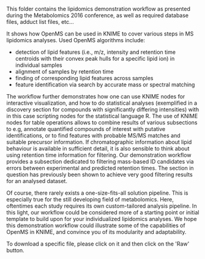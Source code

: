 This folder contains the lipidomics demonstration workflow as presented during the Metabolomics 2016 conference, as well as required database files, adduct list files, etc...

It shows how OpenMS can be used in KNIME to cover various steps in MS lipidomics analyses. Used OpenMS algorithms include:
- detection of lipid features (i.e., m/z, intensity and retention time centroids with their convex peak hulls for a specific lipid ion) in individual samples
- alignment of samples by retention time
- finding of corresponding lipid features across samples
- feature identification via search by accurate mass or spectral matching

The workflow further demonstrates how one can use KNIME nodes for interactive visualization, and how to do statistical analyses (exemplified in a discovery section for compounds with significantly differing intensities) with in this case scripting nodes for the statistical language R.
The use of KNIME nodes for table operations allows to combine results of various subsections to e.g, annotate quantified compounds of interest with putative identifications, or to find features with probable MS/MS matches and suitable precursor information.
If chromatographic information about lipid behaviour is available in sufficient detail, it is also sensible to think about using retention time information for filtering. Our demonstration workflow provides a subsection dedicated to filtering mass-based ID candidates via errors between experimental and predicted retention times. The section in question has previously been shown to achieve very good filtering results for an analysed dataset.

Of course, there rarely exists a one-size-fits-all solution pipeline. This is especially true for the still developing field of metabolomics. Here, oftentimes each study requires its own custom-tailored analysis pipeline. In this light, our workflow could be considered more of a starting point or initial template to build upon for your individualized lipidomics analyses. We hope this demonstration workflow could illustrate some of the capabilities of OpenMS in KNIME, and convince you of its modularity and adaptability.


To download a specific file, please click on it and then click on the 'Raw' button.
